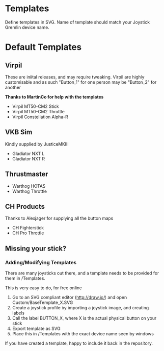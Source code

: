 # Templates
Define templates in SVG. Name of template should match your Joystick Gremlin device name.

# Default Templates

## Virpil
These are iniital releases, and may require tweaking. Virpil are highly customisable and as such "Button_1" for one person may be "Button_2" for another

**Thanks to MartinCo for help with the templates**
- Virpil MT50-CM2 Stick
- Virpil MT50-CM2 Throttle
- Virpil Constellation Alpha-R

## VKB Sim
Kindly supplied by JusticeMKIII 
- Gladiator NXT L
- Gladiator NXT R

## Thrustmaster
- Warthog HOTAS
- Warthog Throttle

## CH Products
Thanks to Alexjager for supplying all the button maps
- CH Fighterstick
- CH Pro Throttle

## Missing your stick?

### Adding/Modifying Templates
There are many joysticks out there, and a template needs to be provided for them in /Templates.

This is very easy to do, for free online

1. Go to an SVG compliant editor (http://draw.io/) and open Custom/BaseTemplate_X.SVG
2. Create a joystick profile by importing a joystick image, and creating labels
3. Call the label BUTTON_X, where X is the actual physical button on your stick
4. Export template as SVG
5. Place this in /Templates with the exact device name seen by windows

If you have created a template, happy to include it back in the repository.
